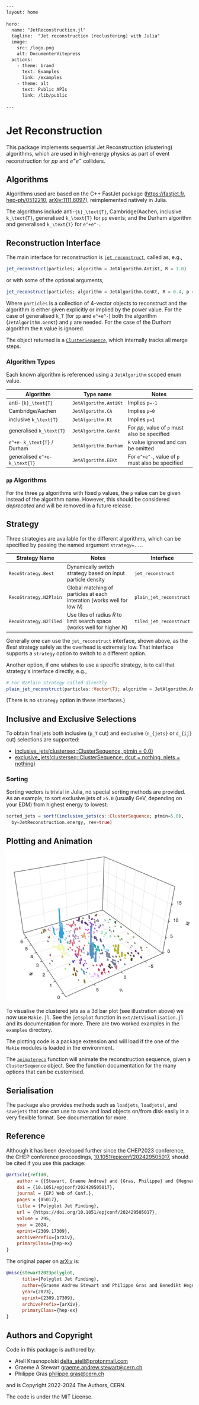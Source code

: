 ```@raw html
---
layout: home

hero:
  name: "JetReconstruction.jl"
  tagline:  "Jet reconstruction (reclustering) with Julia"
  image:
    src: /logo.png
    alt: DocumenterVitepress
  actions:
    - theme: brand
      text: Examples
      link: /examples
    - theme: alt
      text: Public APIs
      link: /lib/public

---
```

# Jet Reconstruction

This package implements sequential Jet Reconstruction (clustering) algorithms,
which are used in high-energy physics as part of event reconstruction for $pp$
and $e^+e^-$ colliders.

## Algorithms

Algorithms used are based on the C++ FastJet package (<https://fastjet.fr>,
[hep-ph/0512210](https://arxiv.org/abs/hep-ph/0512210),
[arXiv:1111.6097](https://arxiv.org/abs/1111.6097)), reimplemented natively in
Julia.

The algorithms include anti-``{k}_\text{T}``, Cambridge/Aachen, inclusive
``k_\text{T}``, generalised ``k_\text{T}`` for ``pp`` events; and the Durham
algorithm and generalised ``k_\text{T}`` for ``e^+e^-``.

## Reconstruction Interface

The main interface for reconstruction is [`jet_reconstruct`](@ref), called as, e.g.,

```julia
jet_reconstruct(particles; algorithm = JetAlgorithm.AntiKt, R = 1.0)
```

or with some of the optional arguments,

```julia
jet_reconstruct(particles; algorithm = JetAlgorithm.GenKt, R = 0.4, p = 0.5, recombine = +, strategy = RecoStrategy.Best)
```

Where `particles` is a collection of 4-vector objects to reconstruct and the
algorithm is either given explicitly or implied by the power value. For the case
of generalised ``k_T`` (for ``pp`` and ``e^+e^-``) both the algorithm
(`JetAlgorithm.GenKt`) and `p` are needed. For the case of the Durham algorithm
the `R` value is ignored.

The object returned is a [`ClusterSequence`](@ref), which internally tracks all
merge steps.

### Algorithm Types

Each known algorithm is referenced using a `JetAlgorithm` scoped enum value.

| Algorithm | Type name | Notes |
|-----------|-----------|-------|
| anti-``{k}_\text{T}`` | `JetAlgorithm.AntiKt` | Implies `p=-1` |
| Cambridge/Aachen | `JetAlgorithm.CA` | Implies `p=0` |
| inclusive ``k_\text{T}`` | `JetAlgorithm.Kt` | Implies `p=1` |
| generalised ``k_\text{T}`` | `JetAlgorithm.GenKt` | For $pp$, value of `p` must also be specified |
| ``e^+e-`` ``k_\text{T}`` / Durham | `JetAlgorithm.Durham` | `R` value ignored and can be omitted |
| generalised ``e^+e-`` ``k_\text{T}`` | `JetAlgorithm.EEKt` | For ``e^+e^-``, value of `p` must also be specified |

### ``pp`` Algorithms

For the three ``pp`` algorithms with fixed `p` values, the `p` value can be
given instead of the algorithm name. However, this should be considered
*deprecated* and will be removed in a future release.

## Strategy

Three strategies are available for the different algorithms, which can be
specified by passing the named argument `strategy=...`.

| Strategy Name | Notes | Interface |
|---|---|---|
| `RecoStrategy.Best` | Dynamically switch strategy based on input particle density | `jet_reconstruct` |
| `RecoStrategy.N2Plain` | Global matching of particles at each interation (works well for low $N$) | `plain_jet_reconstruct` |
| `RecoStrategy.N2Tiled` | Use tiles of radius $R$ to limit search space (works well for higher $N$) | `tiled_jet_reconstruct` |

Generally one can use the `jet_reconstruct` interface, shown above, as the
*Best* strategy safely as the overhead is extremely low. That interface supports
a `strategy` option to switch to a different option.

Another option, if one wishes to use a specific strategy, is to call that
strategy's interface directly, e.g.,

```julia
# For N2Plain strategy called directly
plain_jet_reconstruct(particles::Vector{T}; algorithm = JetAlgorithm.AntiKt, R = 1.0, recombine = +)
```

(There is no `strategy` option in these interfaces.)

## Inclusive and Exclusive Selections

To obtain final jets both inclusive (``p_T`` cut) and exclusive (``n_{jets}`` or
``d_{ij}`` cut) selections are supported:

- [inclusive_jets(clusterseq::ClusterSequence, ptmin = 0.0)](@ref)
- [exclusive_jets(clusterseq::ClusterSequence; dcut = nothing, njets = nothing)](@ref)

### Sorting

Sorting vectors is trivial in Julia, no special sorting methods are provided. As
an example, to sort exclusive jets of ``>5.0`` (usually GeV, depending on your
EDM) from highest energy to lowest:

```julia
sorted_jets = sort!(inclusive_jets(cs::ClusterSequence; ptmin=5.0), 
  by=JetReconstruction.energy, rev=true)
```

## Plotting and Animation

![illustration](assets/jetvis.png)

To visualise the clustered jets as a 3d bar plot (see illustration above) we now
use `Makie.jl`. See the `jetsplot` function in `ext/JetVisualisation.jl` and its
documentation for more. There are two worked examples in the `examples`
directory.

The plotting code is a package extension and will load if the one of the `Makie`
modules is loaded in the environment.

The [`animatereco`](@ref) function will animate the reconstruction sequence, given a
`ClusterSequence` object. See the function documentation for the many options
that can be customised.

## Serialisation

The package also provides methods such as `loadjets`, `loadjets!`, and
`savejets` that one can use to save and load objects on/from disk easily in a
very flexible format. See documentation for more.

## Reference

Although it has been developed further since the CHEP2023 conference, the CHEP
conference proceedings,
[10.1051/epjconf/202429505017](https://doi.org/10.1051/epjconf/202429505017),
should be cited if you use this package:

```bibtex
@article{refId0,
    author = {{Stewart, Graeme Andrew} and {Gras, Philippe} and {Hegner, Benedikt} and {Krasnopolski, Atell}},
    doi = {10.1051/epjconf/202429505017},
    journal = {EPJ Web of Conf.},
    pages = {05017},
    title = {Polyglot Jet Finding},
    url = {https://doi.org/10.1051/epjconf/202429505017},
    volume = 295,
    year = 2024,
    eprint={2309.17309},
    archivePrefix={arXiv},
    primaryClass={hep-ex}
}
```

The original paper on [arXiv](https://arxiv.org/abs/2309.17309) is:

```bibtex
@misc{stewart2023polyglot,
      title={Polyglot Jet Finding}, 
      author={Graeme Andrew Stewart and Philippe Gras and Benedikt Hegner and Atell Krasnopolski},
      year={2023},
      eprint={2309.17309},
      archivePrefix={arXiv},
      primaryClass={hep-ex}
}
```

## Authors and Copyright

Code in this package is authored by:

- Atell Krasnopolski <delta_atell@protonmail.com>
- Graeme A Stewart <graeme.andrew.stewart@cern.ch>
- Philippe Gras <philippe.gras@cern.ch>

and is Copyright 2022-2024 The Authors, CERN.

The code is under the MIT License.
